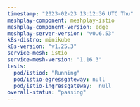 ```yaml
---
timestamp: "2023-02-23 13:12:36 UTC Thu"
meshplay-component: meshplay-istio
meshplay-component-version: edge
meshplay-server-version: "v0.6.53"
k8s-distro: minikube
k8s-version: "v1.25.3"
service-mesh: istio
service-mesh-version: "1.16.3"
tests:
  pod/istiod: "Running"
  pod/istio-egressgateway: null
  pod/istio-ingressgateway:  null
overall-status: "passing"
---
```

